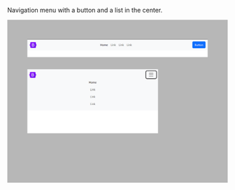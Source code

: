 Navigation menu with a button and a list in the center.

<img src="screenshot.png" alt="webkit-pro" style="width: 800px;">
